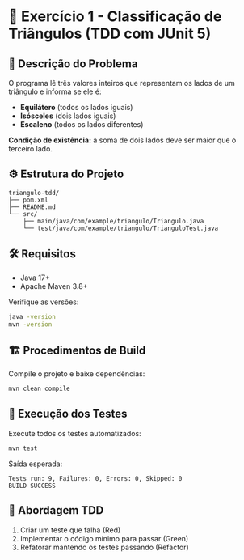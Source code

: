 # 🔺 Exercício 1 - Classificação de Triângulos (TDD com JUnit 5)

## 🧩 Descrição do Problema
O programa lê três valores inteiros que representam os lados de um triângulo e informa se ele é:
- **Equilátero** (todos os lados iguais)
- **Isósceles** (dois lados iguais)
- **Escaleno** (todos os lados diferentes)

**Condição de existência:** a soma de dois lados deve ser maior que o terceiro lado.

## ⚙️ Estrutura do Projeto
```
triangulo-tdd/
├── pom.xml
├── README.md
└── src/
    ├── main/java/com/example/triangulo/Triangulo.java
    └── test/java/com/example/triangulo/TrianguloTest.java
```

## 🛠️ Requisitos
- Java 17+
- Apache Maven 3.8+

Verifique as versões:
```bash
java -version
mvn -version
```

## 🏗️ Procedimentos de Build
Compile o projeto e baixe dependências:
```bash
mvn clean compile
```

## 🧪 Execução dos Testes
Execute todos os testes automatizados:
```bash
mvn test
```

Saída esperada:
```
Tests run: 9, Failures: 0, Errors: 0, Skipped: 0
BUILD SUCCESS
```

## 🧠 Abordagem TDD
1. Criar um teste que falha (Red)  
2. Implementar o código mínimo para passar (Green)  
3. Refatorar mantendo os testes passando (Refactor)
